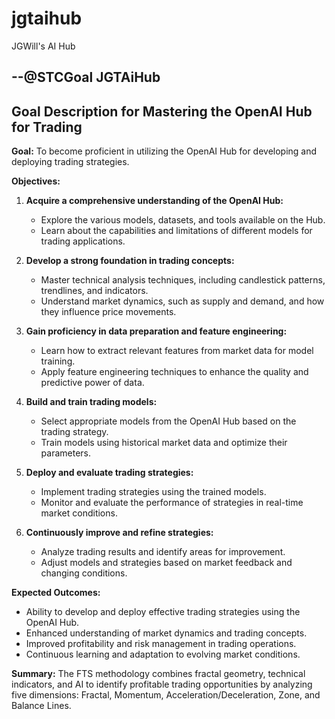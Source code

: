 # jgtaihub
JGWill's AI Hub

## --@STCGoal JGTAiHub 

## Goal Description for Mastering the OpenAI Hub for Trading

**Goal:** To become proficient in utilizing the OpenAI Hub for developing and deploying trading strategies.

**Objectives:**

1. **Acquire a comprehensive understanding of the OpenAI Hub:**
   - Explore the various models, datasets, and tools available on the Hub.
   - Learn about the capabilities and limitations of different models for trading applications.

2. **Develop a strong foundation in trading concepts:**
   - Master technical analysis techniques, including candlestick patterns, trendlines, and indicators.
   - Understand market dynamics, such as supply and demand, and how they influence price movements.

3. **Gain proficiency in data preparation and feature engineering:**
   - Learn how to extract relevant features from market data for model training.
   - Apply feature engineering techniques to enhance the quality and predictive power of data.

4. **Build and train trading models:**
   - Select appropriate models from the OpenAI Hub based on the trading strategy.
   - Train models using historical market data and optimize their parameters.

5. **Deploy and evaluate trading strategies:**
   - Implement trading strategies using the trained models.
   - Monitor and evaluate the performance of strategies in real-time market conditions.

6. **Continuously improve and refine strategies:**
   - Analyze trading results and identify areas for improvement.
   - Adjust models and strategies based on market feedback and changing conditions.

**Expected Outcomes:**

- Ability to develop and deploy effective trading strategies using the OpenAI Hub.
- Enhanced understanding of market dynamics and trading concepts.
- Improved profitability and risk management in trading operations.
- Continuous learning and adaptation to evolving market conditions.




**Summary:** The FTS methodology combines fractal geometry, technical indicators, and AI to identify profitable trading opportunities by analyzing five dimensions: Fractal, Momentum, Acceleration/Deceleration, Zone, and Balance Lines.
